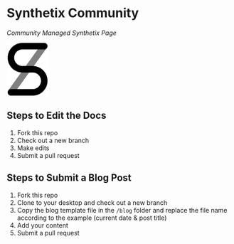 # Synthetix Community

*Community Managed Synthetix Page*

<img src="static/img/favicon.png">


## Steps to Edit the Docs
1. Fork this repo
2. Check out a new branch
3. Make edits
4. Submit a pull request

## Steps to Submit a Blog Post
1. Fork this repo
2. Clone to your desktop and check out a new branch
3. Copy the blog template file in the `/blog` folder and replace the file name according to the example (current date & post title)
4. Add your content
5. Submit a pull request